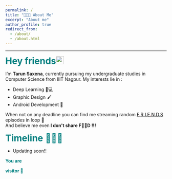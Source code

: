 ```yaml
---
permalink: /
title: "👨🏻‍💻 About Me"
excerpt: "About me"
author_profile: true
redirect_from: 
  - /about/
  - /about.html
---
```

---
<span style=" font-size:2em; font-weight:bold;color:teal "> Hey friends<img src="https://media.giphy.com/media/hvRJCLFzcasrR4ia7z/giphy.gif" width="25px"> </span>

I’m <span style=" font-weight:bold ;">Tarun Saxena</span>, currently pursuing my undergraduate studies in Computer Science from IIIT Nagpur.
My interests lie in :
* Deep Learning 🧠💻
* Graphic Design 🖌
* Android Development 🤖

When not on any deadline you can find me streaming random <a href="https://www.imdb.com/title/tt0108778/" target="_top"><span style=" color:black ">F</span><span style=" color:red ">.</span><span style=" color:black ">R</span><span style=" color:teal ">.</span><span style=" color:black ">I</span><span style=" color:dark yellow">.</span><span style=" color:black ">E</span><span style=" color:red ">.</span><span style=" color:black ">N</span><span style=" color:dark yellow ">.</span><span style=" color:black ">D</span><span style=" color:teal ">.</span><span style=" color:black ">S</span></a> episodes in loop 🔁
<br />
And believe me even<span style="font-weight:bold ; "> I don't share F🥪🥪D !!!</span>

<span style=" font-size:2em; font-weight:bold; color:teal "> Timeline 💁🏻‍♂️</span>
* Updating soon!!

<span style=" font-size:1em; font-weight:bold; color:teal ">You are </span>
<script type="text/javascript" src="//counter.websiteout.net/js/7/4/100/0"></script> <span style=" font-size:1em; font-weight:bold; color:teal ">visitor 🤙</span> 

